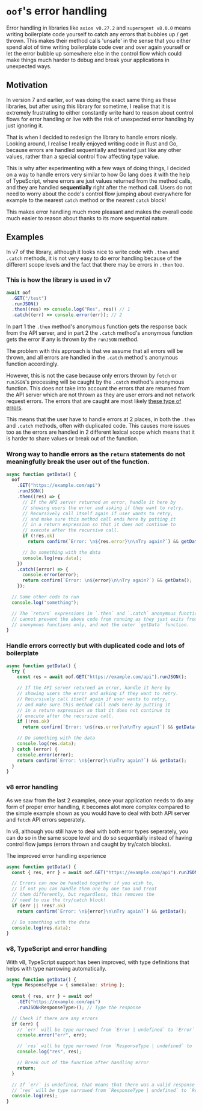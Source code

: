 # `oof`'s error handling
Error handling in libraries like `axios v0.27.2` and `superagent v8.0.0` means writing boilerplate code yourself to catch any errors that bubbles up / get thrown. This makes their method calls 'unsafe' in the sense that you either spend alot of time writing boilerplate code over and over again yourself or let the error bubble up somewhere else in the control flow which could make things much harder to debug and break your applications in unexpected ways.


## Motivation
In version 7 and earlier, `oof` was doing the exact same thing as these libraries, but after using this library for sometime, I realise that it is extremely frustrating to either constantly write hard to reason about control flows for error handling or live with the risk of unexpected error handling by just ignoring it.

That is when I decided to redesign the library to handle errors nicely. Looking around, I realise I really enjoyed writing code in Rust and Go, because errors are handled sequentially and treated just like any other values, rather than a special control flow affecting type value.

This is why after experimenting with a few ways of doing things, I decided on a way to handle errors very similar to how Go lang does it with the help of TypeScript, where errors are just values returned from the method calls, and they are handled **sequentially** right after the method call. Users do not need to worry about the code's control flow jumping about everywhere for example to the nearest `catch` method or the nearest `catch` block!

This makes error handling much more pleasant and makes the overall code much easier to reason about thanks to its more sequential nature.


## Examples
In v7 of the library, although it looks nice to write code with `.then` and `.catch` methods, it is not very easy to do error handling because of the different scope levels and the fact that there may be errors in `.then` too.

### This is how the library is used in v7
```javascript
await oof
  .GET("/test")
  .runJSON()
  .then((res) => console.log("Res", res)) // 1
  .catch((err) => console.error(err)); // 2
```

In part 1 the `.then` method's anonymous function gets the response back from the API server, and in part 2 the `.catch` method's anonymous function gets the error if any is thrown by the `runJSON` method.

The problem with this approach is that we assume that all errors will be thrown, and all errors are handled in the `.catch` method's anonymous function accordingly.

However, this is not the case because only errors thrown by `fetch` or `runJSON`'s processing will be caught by the `.catch` method's anonymous function. This does not take into account the errors that are returned from the API server which are not thrown as they are user errors and not network request errors. The errors that are caught are most likely [these type of errors](https://developer.mozilla.org/en-US/docs/Web/API/fetch#exceptions).

This means that the user have to handle errors at 2 places, in both the `.then` and `.catch` methods, often with duplicated code. This causes more issues too as the errors are handled in 2 different lexical scope which means that it is harder to share values or break out of the function.

### Wrong way to handle errors as the `return` statements do not meaningfully break the user out of the function.
```javascript
async function getData() {
  oof
    .GET("https://example.com/api")
    .runJSON()
    .then((res) => {
      // If the API server returned an error, handle it here by
      // showing users the error and asking if they want to retry.
      // Recursively call itself again if user wants to retry,
      // and make sure this method call ends here by putting it
      // in a return expression so that it does not continue to
      // execute after the recursive call.
      if (!res.ok)
        return confirm(`Error: \n${res.error}\n\nTry again?`) && getData();

      // Do something with the data
      console.log(res.data);
    })
    .catch((error) => {
      console.error(error);
      return confirm(`Error: \n${error}\n\nTry again?`) && getData();
    });

  // Some other code to run
  console.log("something");

  // The `return` expressions in `.then` and `.catch` anonymous functions
  // cannot prevent the above code from running as they just exits from
  // anonymous functions only, and not the outer `getData` function.
}
```

### Handle errors correctly but with duplicated code and lots of boilerplate
```javascript
async function getData() {
  try {
    const res = await oof.GET("https://example.com/api").runJSON();

    // If the API server returned an error, handle it here by
    // showing users the error and asking if they want to retry.
    // Recursively call itself again if user wants to retry,
    // and make sure this method call ends here by putting it
    // in a return expression so that it does not continue to
    // execute after the recursive call.
    if (!res.ok)
      return confirm(`Error: \n${res.error}\n\nTry again?`) && getData();

    // Do something with the data
    console.log(res.data);
  } catch (error) {
    console.error(error);
    return confirm(`Error: \n${error}\n\nTry again?`) && getData();
  }
}
```

### v8 error handling
As we saw from the last 2 examples, once your application needs to do any form of proper error handling, it becomes alot more complex compared to the simple example shown as you would have to deal with both API server and `fetch` API errors seperately.

In v8, although you still have to deal with both error types seperately, you can do so in the same scope level and do so sequentially instead of having control flow jumps (errors thrown and caught by try/catch blocks).

The improved error handling experience
```javascript
async function getData() {
  const { res, err } = await oof.GET("https://example.com/api").runJSON();

  // Errors can now be handled together if you wish to,
  // if not you can handle them one by one too and treat
  // them differently, but regardless, this removes the
  // need to use the try/catch block!
  if (err || !res?.ok)
    return confirm(`Error: \n${error}\n\nTry again?`) && getData();

  // Do something with the data
  console.log(res.data);
}
```

### v8, TypeScript and error handling
With v8, TypeScript support has been improved, with type definitions that helps with type narrowing automatically.

```typescript
async function getData() {
  type ResponseType = { someValue: string };
  
  const { res, err } = await oof
    .GET("https://example.com/api")
    .runJSON<ResponseType>(); // Type the response

  // Check if there are any errors
  if (err) {
    // `err` will be type narrowed from `Error | undefined` to `Error`
    console.error("err", err);

    // `res` will be type narrowed from `ResponseType | undefined` to `undefined`
    console.log("res", res);

    // Break out of the function after handling error
    return;
  }

  // If `err` is undefined, that means that there was a valid response returned
  // `res` will be type narrowed from `ResponseType | undefined` to `ResponseType`
  console.log(res);
}
```